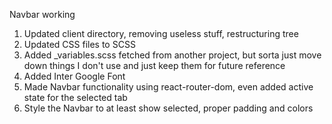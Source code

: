 Navbar working
1. Updated client directory, removing useless stuff, restructuring tree
2. Updated CSS files to SCSS
3. Added _variables.scss fetched from another project, but sorta just move down things I don't use and just keep them for future reference
4. Added Inter Google Font
5. Made Navbar functionality using react-router-dom, even added active state for the selected tab
6. Style the Navbar to at least show selected, proper padding and colors